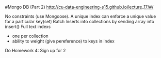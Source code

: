 #Mongo DB (Part 2)
http://cu-data-engineering-s15.github.io/lecture_17/#/

No constraints (use Mongoose). A unique index can enforce a unique value for a particular key(set)
Batch Inserts into collections by sending array into insert()
Full text indexs
* one per collection
* ability to weight (give pereference) to keys in index
 

Do Homework 4: Sign up for 2


